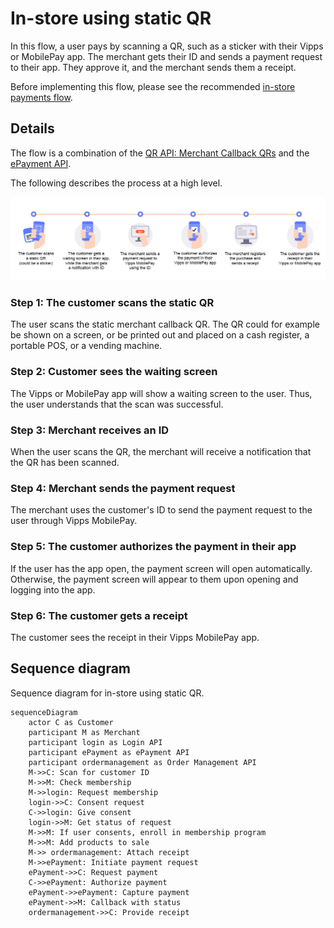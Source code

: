 <!-- START_METADATA
---
title: In-store using static QR flow
sidebar_label: In-store using static QR
sidebar_position: 40
hide_table_of_contents: true
pagination_next: null
pagination_prev: null
---
END_METADATA -->

# In-store using static QR

In this flow, a user pays by scanning a QR, such as a sticker with their Vipps or MobilePay app. The merchant gets their ID and sends a payment request to their app. They approve it, and the merchant sends them a receipt.

Before implementing this flow, please see the recommended [in-store payments flow](../in-store/README.md).

## Details

The flow is a combination of the
[QR API: Merchant Callback QRs](https://developer.vippsmobilepay.com/docs/APIs/qr-api/vipps-qr-api#merchant-callback-qr-codes)
and the
[ePayment API](https://developer.vippsmobilepay.com/docs/APIs/epayment-api).

The following describes the process at a high level.

![User scans QR. Merchant gets ID and sends payment. User pays and gets receipt.](images/static_qr_at_pos.png)

### Step 1: The customer scans the static QR

The user scans the static merchant callback QR. The QR could for example be shown on a screen,
or be printed out and placed on a cash register, a portable POS, or a vending machine.

### Step 2: Customer sees the waiting screen

The Vipps or MobilePay app will show a waiting screen to the user. Thus, the user understands that the scan was successful.

### Step 3: Merchant receives an ID

When the user scans the QR, the merchant will receive a notification that the QR has been scanned.

### Step 4: Merchant sends the payment request

The merchant uses the customer's ID to send the payment request to the user through Vipps MobilePay.

### Step 5: The customer authorizes the payment in their app

If the user has the app open, the payment screen will open automatically.
Otherwise, the payment screen will appear to them upon opening and logging into the app.

### Step 6: The customer gets a receipt

The customer sees the receipt in their Vipps MobilePay app.

## Sequence diagram

Sequence diagram for in-store using static QR.

``` mermaid
sequenceDiagram
    actor C as Customer
    participant M as Merchant
    participant login as Login API
    participant ePayment as ePayment API
    participant ordermanagement as Order Management API
    M->>C: Scan for customer ID
    M->>M: Check membership
    M->>login: Request membership
    login->>C: Consent request
    C->>login: Give consent
    login->>M: Get status of request
    M->>M: If user consents, enroll in membership program
    M->>M: Add products to sale
    M->> ordermanagement: Attach receipt
    M->>ePayment: Initiate payment request
    ePayment->>C: Request payment
    C->>ePayment: Authorize payment
    ePayment->>ePayment: Capture payment
    ePayment->>M: Callback with status
    ordermanagement->>C: Provide receipt
```